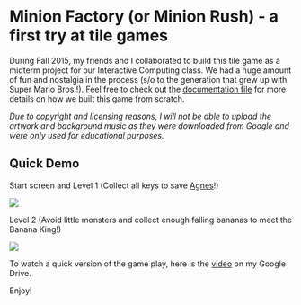# Minion Factory (or Minion Rush) - a first try at tile games

During Fall 2015, my friends and I collaborated to build this tile game as a midterm project for our Interactive Computing class. We had a huge amount of fun and nostalgia in the process (s/o to the generation that grew up with Super Mario Bros.!). Feel free to check out the [documentation file](minion-factory-documentation.pdf) for more details on how we built this game from scratch.

*Due to copyright and licensing reasons, I will not be able to upload the artwork and background music as they were downloaded from Google and were only used for educational purposes.* 

## Quick Demo

Start screen and Level 1 (Collect all keys to save [Agnes](http://despicableme.wikia.com/wiki/Agnes_Gru)!)

![](minion-level-1.gif)

Level 2 (Avoid little monsters and collect enough falling bananas to meet the Banana King!)

![](minion-level-2.gif)

To watch a quick version of the game play, here is the [video](https://drive.google.com/file/d/0ByGiBFdaFyMoMTV5Q1lSaEY0aG8/view?usp=sharing) on my Google Drive.

Enjoy!


